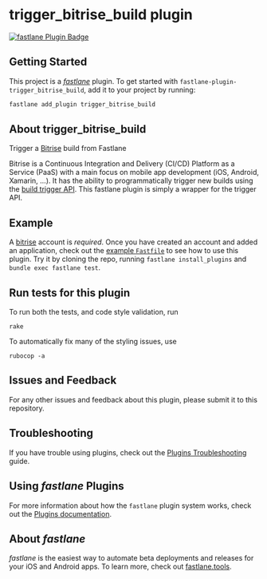 # trigger_bitrise_build plugin

[![fastlane Plugin Badge](https://rawcdn.githack.com/fastlane/fastlane/master/fastlane/assets/plugin-badge.svg)](https://rubygems.org/gems/fastlane-plugin-trigger_bitrise_build)

## Getting Started

This project is a [_fastlane_](https://github.com/fastlane/fastlane) plugin. To get started with `fastlane-plugin-trigger_bitrise_build`, add it to your project by running:

```bash
fastlane add_plugin trigger_bitrise_build
```

## About trigger_bitrise_build

Trigger a [Bitrise](https://bitrise.io) build from Fastlane

Bitrise is a Continuous Integration and Delivery (CI/CD) Platform as a Service (PaaS) with a main focus on mobile app development (iOS, Android, Xamarin, ...).  It has the ability to programmatically trigger new builds using the [build trigger API](http://devcenter.bitrise.io/api/build-trigger/).  This fastlane plugin is simply a wrapper for the trigger API.

## Example

A [bitrise](https://www.bitrise.io/users/sign_up) account is  *required*.  Once you have created an account and added an application, check out the [example `Fastfile`](fastlane/Fastfile) to see how to use this plugin. Try it by cloning the repo, running `fastlane install_plugins` and `bundle exec fastlane test`.


## Run tests for this plugin

To run both the tests, and code style validation, run

```
rake
```

To automatically fix many of the styling issues, use
```
rubocop -a
```

## Issues and Feedback

For any other issues and feedback about this plugin, please submit it to this repository.

## Troubleshooting

If you have trouble using plugins, check out the [Plugins Troubleshooting](https://docs.fastlane.tools/plugins/plugins-troubleshooting/) guide.

## Using _fastlane_ Plugins

For more information about how the `fastlane` plugin system works, check out the [Plugins documentation](https://docs.fastlane.tools/plugins/create-plugin/).

## About _fastlane_

_fastlane_ is the easiest way to automate beta deployments and releases for your iOS and Android apps. To learn more, check out [fastlane.tools](https://fastlane.tools).
